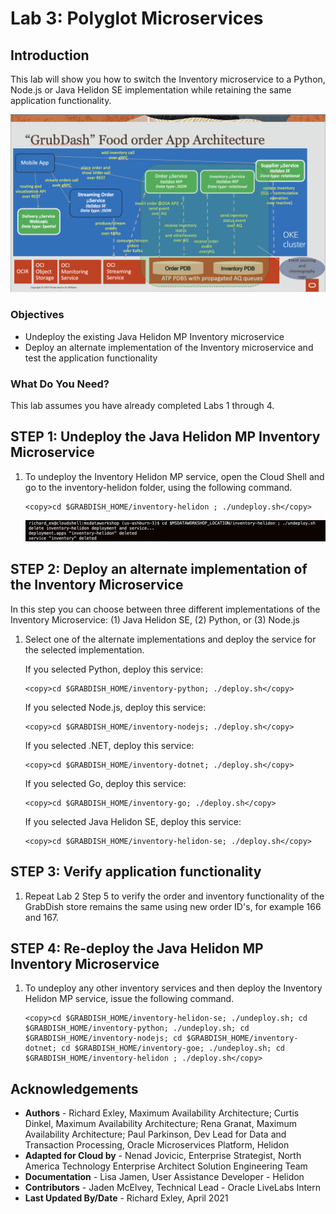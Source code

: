 # Lab 3: Polyglot Microservices

## Introduction

This lab will show you how to switch the Inventory microservice to a Python, Node.js or Java Helidon SE implementation while retaining the same application functionality.

![](images/architecture.png " ")

### Objectives
-   Undeploy the existing Java Helidon MP Inventory microservice
-   Deploy an alternate implementation of the Inventory microservice and test the application functionality

### What Do You Need?

This lab assumes you have already completed Labs 1 through 4.

## **STEP 1**: Undeploy the Java Helidon MP Inventory Microservice

1. To undeploy the Inventory Helidon MP service, open the Cloud Shell and go to the
    inventory-helidon folder, using the following command.

    ```
    <copy>cd $GRABDISH_HOME/inventory-helidon ; ./undeploy.sh</copy>
    ```

   ![](images/undeploy-inventory-helidon-mp.png " ")

## **STEP 2**: Deploy an alternate implementation of the Inventory Microservice

In this step you can choose between three different implementations of the Inventory Microservice: (1) Java Helidon SE, (2) Python, or (3) Node.js

1. Select one of the alternate implementations and deploy the service for the selected implementation.  

   If you selected Python, deploy this service:

    ```
    <copy>cd $GRABDISH_HOME/inventory-python; ./deploy.sh</copy>
    ```

   If you selected Node.js, deploy this service:

    ```
    <copy>cd $GRABDISH_HOME/inventory-nodejs; ./deploy.sh</copy>
    ```

   If you selected .NET, deploy this service:

    ```
    <copy>cd $GRABDISH_HOME/inventory-dotnet; ./deploy.sh</copy>
    ```

   If you selected Go, deploy this service:

    ```
    <copy>cd $GRABDISH_HOME/inventory-go; ./deploy.sh</copy>
    ```

   If you selected Java Helidon SE, deploy this service:

    ```
    <copy>cd $GRABDISH_HOME/inventory-helidon-se; ./deploy.sh</copy>
    ```

## **STEP 3**: Verify application functionality

1. Repeat Lab 2 Step 5 to verify the order and inventory functionality of the GrabDish store remains the same using new order ID's, for example 166 and 167.

## **STEP 4**: Re-deploy the Java Helidon MP Inventory Microservice

1. To undeploy any other inventory services and then deploy the Inventory Helidon MP service, issue the following command.

    ```
    <copy>cd $GRABDISH_HOME/inventory-helidon-se; ./undeploy.sh; cd $GRABDISH_HOME/inventory-python; ./undeploy.sh; cd $GRABDISH_HOME/inventory-nodejs; cd $GRABDISH_HOME/inventory-dotnet; cd $GRABDISH_HOME/inventory-goe; ./undeploy.sh; cd $GRABDISH_HOME/inventory-helidon ; ./deploy.sh</copy>
    ```

## Acknowledgements
* **Authors** - Richard Exley, Maximum Availability Architecture; Curtis Dinkel, Maximum Availability Architecture; Rena Granat, Maximum Availability Architecture; Paul Parkinson, Dev Lead for Data and Transaction Processing, Oracle Microservices Platform, Helidon
* **Adapted for Cloud by** -  Nenad Jovicic, Enterprise Strategist, North America Technology Enterprise Architect Solution Engineering Team
* **Documentation** - Lisa Jamen, User Assistance Developer - Helidon
* **Contributors** - Jaden McElvey, Technical Lead - Oracle LiveLabs Intern
* **Last Updated By/Date** - Richard Exley, April 2021